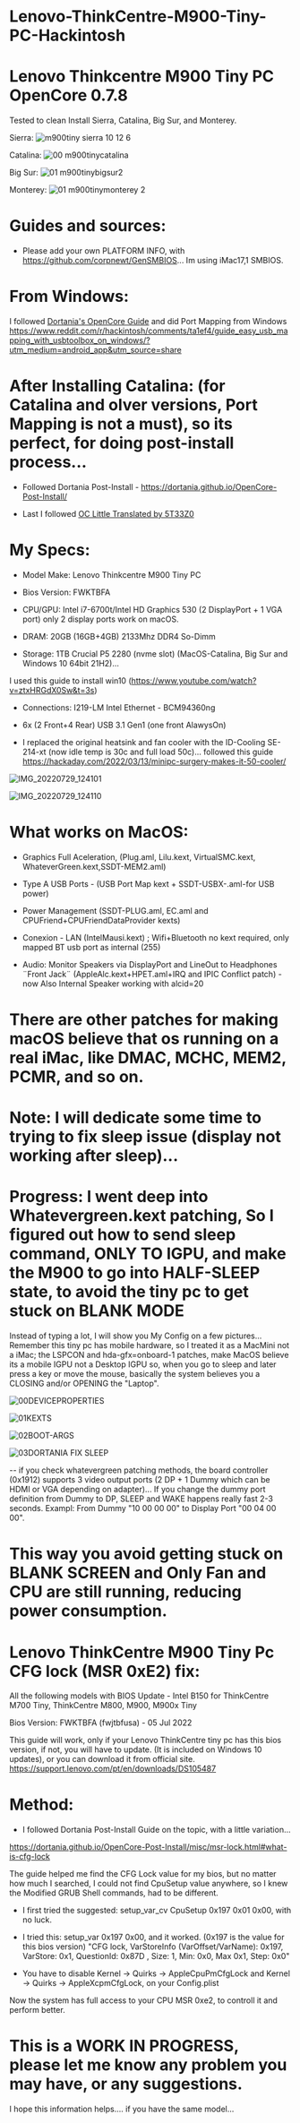 # Lenovo-ThinkCentre-M900-Tiny-PC-Hackintosh

# Lenovo Thinkcentre M900 Tiny PC OpenCore 0.7.8

 

Tested to clean Install Sierra, Catalina, Big Sur, and Monterey.

Sierra:
![m900tiny sierra 10 12 6](https://user-images.githubusercontent.com/74636450/181305352-69758405-f766-45f1-9ee1-d86e106ebb25.png)

Catalina:
![00 m900tinycatalina](https://user-images.githubusercontent.com/74636450/180625322-7ae9e0b4-417d-449e-a2ec-f17248c5d5e6.png)

Big Sur:
![01 m900tinybigsur2](https://user-images.githubusercontent.com/74636450/180625420-b50c4ef7-e666-4592-85dc-3fc29d6b20ee.png)

Monterey:
![01 m900tinymonterey 2](https://user-images.githubusercontent.com/74636450/180625421-6e476b95-a6d4-4b6a-b095-0a5a4e715df6.png)



# Guides and sources:

- Please add your own PLATFORM INFO, with https://github.com/corpnewt/GenSMBIOS... Im using iMac17,1 SMBIOS. 

# From Windows:

I followed [Dortania's OpenCore Guide](https://dortania.github.io/)
 and did Port Mapping from Windows https://www.reddit.com/r/hackintosh/comments/ta1ef4/guide_easy_usb_mapping_with_usbtoolbox_on_windows/?utm_medium=android_app&utm_source=share 

# After Installing Catalina: (for Catalina and olver versions, Port Mapping is not a must), so its perfect, for doing post-install process...

- Followed Dortania Post-Install - https://dortania.github.io/OpenCore-Post-Install/

- Last I followed [OC Little Translated by 5T33Z0](https://github.com/5T33Z0/OC-Little-Translated)


# My Specs:

- Model Make: Lenovo Thinkcentre M900 Tiny PC

- Bios Version: FWKTBFA

- CPU/GPU: Intel i7-6700t/Intel HD Graphics 530 (2 DisplayPort + 1 VGA port) only 2 display ports work on macOS.

- DRAM: 20GB (16GB+4GB) 2133Mhz DDR4 So-Dimm

- Storage: 1TB Crucial P5 2280 (nvme slot) (MacOS-Catalina, Big Sur and Windows 10 64bit 21H2)... 

I used this guide to install win10 (https://www.youtube.com/watch?v=ztxHRGdX0Sw&t=3s)

- Connections: I219-LM Intel Ethernet - BCM94360ng 

- 6x (2 Front+4 Rear) USB 3.1 Gen1 (one front AlawysOn)

- I replaced the original heatsink and fan cooler with the ID-Cooling SE-214-xt (now idle temp is 30c and full load 50c)... 
followed this guide https://hackaday.com/2022/03/13/minipc-surgery-makes-it-50-cooler/ 

![IMG_20220729_124101](https://user-images.githubusercontent.com/74636450/181805961-205c3e1d-2103-4231-8079-558d8e1e3f89.jpg)

![IMG_20220729_124110](https://user-images.githubusercontent.com/74636450/181806073-6989820d-7fc6-4a4d-b015-cceb123fac7a.jpg)


# What works on MacOS:


- Graphics Full Aceleration, (Plug.aml, Lilu.kext, VirtualSMC.kext, WhateverGreen.kext,SSDT-MEM2.aml)

- Type A USB Ports - (USB Port Map kext + SSDT-USBX-.aml-for USB power)

- Power Management (SSDT-PLUG.aml, EC.aml and CPUFriend+CPUFriendDataProvider kexts)

- Conexion - LAN (IntelMausi.kext) ; Wifi+Bluetooth no kext required, only mapped BT usb port as internal (255)

- Audio: Monitor Speakers via DisplayPort and LineOut to Headphones ¨Front Jack¨ (AppleAlc.kext+HPET.aml+IRQ and IPIC Conflict patch) - now Also Internal Speaker working with alcid=20


# There are other patches for making macOS believe that os running on a real iMac, like DMAC, MCHC, MEM2, PCMR, and so on.


# Note: I will dedicate some time to trying to fix sleep issue (display not working after sleep)...

# Progress: I went deep into Whatevergreen.kext patching, So I figured out how to send sleep command, ONLY TO IGPU, and make the M900 to go into HALF-SLEEP state, to avoid the tiny pc to get stuck on BLANK MODE
Instead of typing a lot, I will show you My Config on a few pictures... Remember this tiny pc has mobile hardware, so I treated it as a MacMini not a iMac; the LSPCON and hda-gfx=onboard-1 patches, make MacOS believe its a mobile IGPU not a Desktop IGPU
so, when you go to sleep and later press a key or move the mouse, basically the system believes you a CLOSING and/or OPENING the "Laptop".

![00DEVICEPROPERTIES](https://user-images.githubusercontent.com/74636450/181666524-5afc44bc-bddc-411e-a4d5-0bc75f35e26f.png)

![01KEXTS](https://user-images.githubusercontent.com/74636450/181666527-f5951e4d-2df3-4f53-8ca1-bee4b3d78b51.png)

![02BOOT-ARGS](https://user-images.githubusercontent.com/74636450/181666534-a63a1115-1834-4aad-8e52-6f5334ed3e81.png)

![03DORTANIA FIX SLEEP](https://user-images.githubusercontent.com/74636450/181666540-fc3606db-43f1-499d-9d87-05111e72a2b7.png)

-- if you check whatevergreen patching methods, the board controller (0x1912) supports 3 video output ports (2 DP + 1 Dummy which can be HDMI or VGA depending on adapter)... If you change the dummy port definition from Dummy to DP, SLEEP and WAKE happens really fast 2-3 seconds.
Exampl: From Dummy "10 00 00 00" to Display Port "00 04 00 00".

# This way you avoid getting stuck on BLANK SCREEN and Only Fan and CPU are still running, reducing power consumption.



# Lenovo ThinkCentre M900 Tiny Pc CFG lock (MSR 0xE2) fix:

All the following models with BIOS Update - Intel B150 for ThinkCentre M700 Tiny, ThinkCentre M800, M900, M900x Tiny

Bios Version: FWKTBFA (fwjtbfusa) - 05 Jul 2022

This guide will work, only if your Lenovo ThinkCentre tiny pc has this bios version, if not, you will have to update. (It is included on Windows 10 updates), or you can download it from official site.
https://support.lenovo.com/pt/en/downloads/DS105487

# Method: 
- I followed Dortania Post-Install Guide on the topic, with a little variation...

https://dortania.github.io/OpenCore-Post-Install/misc/msr-lock.html#what-is-cfg-lock

The guide helped me find the CFG Lock value for my bios, but no matter how much I searched, I could not find CpuSetup value anywhere, so I knew the Modified GRUB Shell commands, had to be different.

- I first tried the suggested: setup_var_cv CpuSetup 0x197 0x01 0x00, with no luck.

- I tried this: setup_var 0x197 0x00, and it worked. (0x197 is the value for this bios version)
"CFG lock, VarStoreInfo (VarOffset/VarName): 0x197, VarStore: 0x1, QuestionId: 0x87D , Size: 1, Min: 0x0, Max 0x1, Step: 0x0"

- You have to disable Kernel -> Quirks -> AppleCpuPmCfgLock and Kernel -> Quirks -> AppleXcpmCfgLock, on your Config.plist

Now the system has full access to your CPU MSR 0xe2, to controll it and perform better.



# This is a WORK IN PROGRESS, please let me know any problem you may have, or any suggestions.



I hope this information helps.... if you have the same model...
